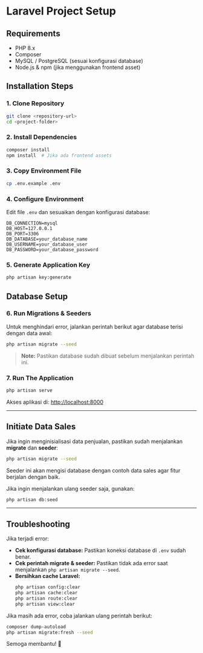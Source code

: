 # Laravel Project Setup

## Requirements
- PHP 8.x
- Composer
- MySQL / PostgreSQL (sesuai konfigurasi database)
- Node.js & npm (jika menggunakan frontend asset)

## Installation Steps

### 1. Clone Repository
```bash
git clone <repository-url>
cd <project-folder>
```

### 2. Install Dependencies
```bash
composer install
npm install  # Jika ada frontend assets
```

### 3. Copy Environment File
```bash
cp .env.example .env
```

### 4. Configure Environment
Edit file `.env` dan sesuaikan dengan konfigurasi database:
```env
DB_CONNECTION=mysql
DB_HOST=127.0.0.1
DB_PORT=3306
DB_DATABASE=your_database_name
DB_USERNAME=your_database_user
DB_PASSWORD=your_database_password
```

### 5. Generate Application Key
```bash
php artisan key:generate
```

## Database Setup

### 6. Run Migrations & Seeders
Untuk menghindari error, jalankan perintah berikut agar database terisi dengan data awal:
```bash
php artisan migrate --seed
```

> **Note:** Pastikan database sudah dibuat sebelum menjalankan perintah ini.

### 7. Run The Application
```bash
php artisan serve
```

Akses aplikasi di: [http://localhost:8000](http://localhost:8000)

---

## Initiate Data Sales
Jika ingin menginisialisasi data penjualan, pastikan sudah menjalankan **migrate** dan **seeder**:
```bash
php artisan migrate --seed
```
Seeder ini akan mengisi database dengan contoh data sales agar fitur berjalan dengan baik.

Jika ingin menjalankan ulang seeder saja, gunakan:
```bash
php artisan db:seed
```

---

## Troubleshooting
Jika terjadi error:
- **Cek konfigurasi database:** Pastikan koneksi database di `.env` sudah benar.
- **Cek perintah migrate & seeder:** Pastikan tidak ada error saat menjalankan `php artisan migrate --seed`.
- **Bersihkan cache Laravel:**
  ```bash
  php artisan config:clear
  php artisan cache:clear
  php artisan route:clear
  php artisan view:clear
  ```

Jika masih ada error, coba jalankan ulang perintah berikut:
```bash
composer dump-autoload
php artisan migrate:fresh --seed
```

Semoga membantu! 🚀

